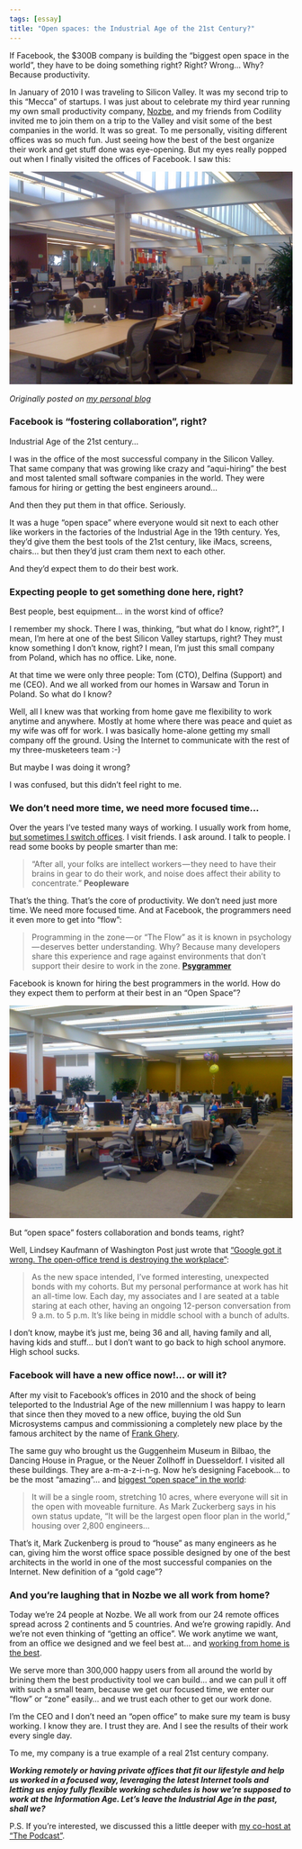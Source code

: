 ```yaml
---
tags: [essay]
title: "Open spaces: the Industrial Age of the 21st Century?"
---
```


If Facebook, the $300B company is building the “biggest open space in the world”, they have to be doing something right? Right? Wrong… Why? Because productivity.

In January of 2010 I was traveling to Silicon Valley. It was my second trip to this “Mecca” of startups. I was just about to celebrate my third year running my own small productivity company, [Nozbe][n], and my friends from Codility invited me to join them on a trip to the Valley and visit some of the best companies in the world. It was so great. To me personally, visiting different offices was so much fun. Just seeing how the best of the best organize their work and get stuff done was eye-opening. But my eyes really popped out when I finally visited the offices of Facebook. I saw this:

![Open Office](/img/openoffice.jpg)

*Originally posted on [my personal blog](https://sliwinski.com/openoffice)*

<!--More-->

### Facebook is “fostering collaboration”, right?

Industrial Age of the 21st century…

I was in the office of the most successful company in the Silicon Valley. That same company that was growing like crazy and “aqui-hiring” the best and most talented small software companies in the world. They were famous for hiring or getting the best engineers around…

And then they put them in that office. Seriously.

It was a huge “open space” where everyone would sit next to each other like workers in the factories of the Industrial Age in the 19th century. Yes, they’d give them the best tools of the 21st century, like iMacs, screens, chairs… but then they’d just cram them next to each other.

And they’d expect them to do their best work.

### Expecting people to get something done here, right?

Best people, best equipment… in the worst kind of office?

I remember my shock. There I was, thinking, “but what do I know, right?”, I mean, I’m here at one of the best Silicon Valley startups, right? They must know something I don’t know, right? I mean, I’m just this small company from Poland, which has no office. Like, none.

At that time we were only three people: Tom (CTO), Delfina (Support) and me (CEO). And we all worked from our homes in Warsaw and Torun in Poland. So what do I know?

Well, all I knew was that working from home gave me flexibility to work anytime and anywhere. Mostly at home where there was peace and quiet as my wife was off for work. I was basically home-alone getting my small company off the ground. Using the Internet to communicate with the rest of my three-musketeers team :-)

But maybe I was doing it wrong?

I was confused, but this didn’t feel right to me.

### We don’t need more time, we need more focused time…

Over the years I’ve tested many ways of working. I usually work from home, [but sometimes I switch offices](https://sliwinski.com/5-offices). I visit friends. I ask around. I talk to people. I read some books by people smarter than me:

> “After all, your folks are intellect workers — they need to have their brains in gear to do their work, and noise does affect their ability to concentrate.” **Peopleware**

That’s the thing. That’s the core of productivity. We don’t need just more time. We need more focused time. And at Facebook, the programmers need it even more to get into “flow”:

> Programming in the zone — or “The Flow” as it is known in psychology — deserves better understanding. Why? Because many developers share this experience and rage against environments that don’t support their desire to work in the zone. **[Psygrammer](http://psygrammer.com/2011/02/10/the-flow-programming-in-ecstasy/)**

Facebook is known for hiring the best programmers in the world. How do they expect them to perform at their best in an “Open Space”?

![Open Office](/img/openoffice2.jpg)

But “open space” fosters collaboration and bonds teams, right?

Well, Lindsey Kaufmann of Washington Post just wrote that [“Google got it wrong. The open-office trend is destroying the workplace”](https://www.washingtonpost.com/posteverything/wp/2014/12/30/google-got-it-wrong-the-open-office-trend-is-destroying-the-workplace/?tid=sm_tw):

> As the new space intended, I’ve formed interesting, unexpected bonds with my cohorts. But my personal performance at work has hit an all-time low. Each day, my associates and I are seated at a table staring at each other, having an ongoing 12-person conversation from 9 a.m. to 5 p.m. It’s like being in middle school with a bunch of adults.

I don’t know, maybe it’s just me, being 36 and all, having family and all, having kids and stuff… but I don’t want to go back to high school anymore. High school sucks.

### Facebook will have a new office now!… or will it?

After my visit to Facebook’s offices in 2010 and the shock of being teleported to the Industrial Age of the new millennium I was happy to learn that since then they moved to a new office, buying the old Sun Microsystems campus and commissioning a completely new place by the famous architect by the name of [Frank Ghery](https://en.m.wikipedia.org/wiki/Frank_Gehry).

The same guy who brought us the Guggenheim Museum in Bilbao, the Dancing House in Prague, or the Neuer Zollhoff in Duesseldorf. I visited all these buildings. They are a-m-a-z-i-n-g. Now he’s designing Facebook… to be the most “amazing”… and [biggest “open space” in the world](http://www.forbes.com/sites/kevinkruse/2012/08/25/facebook-unveils-new-campus-will-workers-be-sick-stressed-and-dissatisfied/):

> It will be a single room, stretching 10 acres, where everyone will sit in the open with moveable furniture. As Mark Zuckerberg says in his own status update, “It will be the largest open floor plan in the world,” housing over 2,800 engineers...

That’s it, Mark Zuckenberg is proud to “house” as many engineers as he can, giving him the worst office space possible designed by one of the best architects in the world in one of the most successful companies on the Internet. New definition of a “gold cage”?

### And you’re laughing that in Nozbe we all work from home?

Today we’re 24 people at Nozbe. We all work from our 24 remote offices spread across 2 continents and 5 countries. And we’re growing rapidly. And we’re not even thinking of “getting an office”. We work anytime we want, from an office we designed and we feel best at… and [working from home is the best](https://sliwinski.com/nooffice-best).

We serve more than 300,000 happy users from all around the world by brining them the best productivity tool we can build… and we can pull it off with such a small team, because we get our focused time, we enter our “flow” or “zone” easily… and we trust each other to get our work done.

I’m the CEO and I don’t need an “open office” to make sure my team is busy working. I know they are. I trust they are. And I see the results of their work every single day.

To me, my company is a true example of a real 21st century company.

***Working remotely or having private offices that fit our lifestyle and help us worked in a focused way, leveraging the latest Internet tools and letting us enjoy fully flexible working schedules is how we’re supposed to work at the Information Age. Let’s leave the Industrial Age in the past, shall we?***

P.S. If you’re interested, we discussed this a little deeper with [my co-host at “The Podcast”](/thepodcast-5).

[n]: https://nozbe.com/
[tp]: https://thepodcast.fm

<!--
2015-12-10-open-spaces-the-industrial-age-of-the-21st-century-27ad7c0a1a81.md
-->
